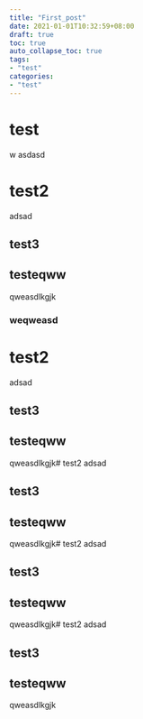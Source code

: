 ```yaml
---
title: "First_post"
date: 2021-01-01T10:32:59+08:00
draft: true
toc: true
auto_collapse_toc: true
tags: 
- "test"
categories:
- "test"
---
```


# test
w
asdasd
# test2
adsad
## test3

## testeqww
qweasdlkgjk
### weqweasd
# test2
adsad
## test3

## testeqww
qweasdlkgjk# test2
adsad
## test3

## testeqww
qweasdlkgjk# test2
adsad
## test3

## testeqww
qweasdlkgjk# test2
adsad
## test3

## testeqww
qweasdlkgjk